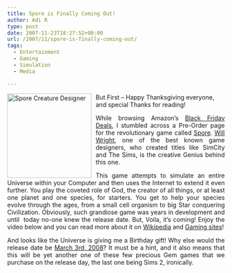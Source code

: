 ```yaml
---
title: Spore is Finally Coming Out!
author: Adi R
type: post
date: 2007-11-23T18:27:52+00:00
url: /2007/11/spore-is-finally-coming-out/
tags:
  - Entertainment
  - Gaming
  - Simulation
  - Media

---
```

<a href="https://i1.wp.com/www.adir1.com//uploads/2007/11/spore-creature-designer.jpg" target="_blank"><img id="id" style="border-right: 0px; border-top: 0px; margin: 0px 10px 0px 0px; border-left: 0px; border-bottom: 0px" height="195" alt="Spore Creature Designer" src="https://i1.wp.com/www.adir1.com//uploads/2007/11/spore-creature-designer-thumb.jpg?resize=195%2C195" width="195" align="left" border="0" data-recalc-dims="1" /></a> But First &#8211; Happy Thanksgiving everyone, and special Thanks for reading!

<p align="justify">
  While browsing Amazon&#8217;s <a href="http://www.bfads.net" target="_blank">Black Friday Deals</a>, I stumbled across a Pre-Order page for the revolutionary game called <a href="http://www.amazon.com/dp/product/B000FKBCX4/?tag=craftonia-20" target="_blank">Spore</a>. <a href="http://en.wikipedia.org/wiki/Will_Wright_%28game_designer%29" target="_blank">Will Wright</a>, one of the best known game designers, who created titles like SimCity and The Sims, is the creative Genius behind this one.
</p>

<p align="justify">
  This game attempts to simulate an entire Universe within your Computer and then uses the Internet to extend it even further. You play the coveted role of God, the creator of all things, or at least one planet and one species, for starters. You get to help your species evolve through the ages, from a small cell organism to big Star conquering Civilization. Obviously, such grandiose game was years in development and until&#xA0; today no-one knew the release date. But, Voila, it&#8217;s coming! Enjoy the video below and you can read more about it on <a href="http://en.wikipedia.org/wiki/Spore_%28video_game%29" target="_blank">Wikipedia</a> and <a href="http://www.joystiq.com/tag/Spore/" target="_blank">Gaming sites</a>!
</p>

<p align="justify">
  And looks like the Universe is giving me a Birthday gift! Why else would the release date be <a href="http://www.amazon.com/dp/product/B000FKBCX4/?tag=craftonia-20" target="_blank">March 3rd, 2008</a>? It must be a hint, and it also means that this will be yet another one of these few precious Gem games that we purchase on the release day, the last one being Sims 2, ironically.
</p>

<div class="wlWriterSmartContent" id="scid:5737277B-5D6D-4f48-ABFC-DD9C333F4C5D:5a2b2f35-4dc5-4859-aec3-fddd381f0776" style="padding-right: 30px; display: inline; padding-left: 0px; float: none; padding-bottom: 0px; margin: 0px; padding-top: 0px">
  <div id="fbc834ce-5154-4635-a796-43e28b4a8860" style="margin: 0px; padding: 0px; display: inline;">
    <div>
      <a href="http://www.youtube.com/watch?v=ONd2jppdOcI&rel=1" target="_new"><img src="https://i0.wp.com/www.adir1.com//uploads/2007/11/video89eaf0b69043.jpg" galleryimg="no" onload="var downlevelDiv = document.getElementById('fbc834ce-5154-4635-a796-43e28b4a8860'); downlevelDiv.innerHTML = &quot;<div><object width=&quot;425&quot; height=&quot;350&quot;><param name=&quot;movie&quot; value=&quot;http://www.youtube.com/v/ONd2jppdOcI&rel=1&quot;></param><param name=&quot;wmode&quot; value=&quot;transparent&quot;></param><embed src=&quot;http://www.youtube.com/v/ONd2jppdOcI&rel=1&quot; type=&quot;application/x-shockwave-flash&quot; wmode=&quot;transparent&quot; width=&quot;425&quot; height=&quot;350&quot;></embed></object></div>&quot;;" alt="" data-recalc-dims="1" /></a>
    </div>
  </div>
</div>

&#xA0;</p>